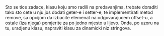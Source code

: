 Sto se tice zadace, klasu koju smo radili na predavanjima, trebate doraditi tako sto cete u nju jos dodati geter-e i setter-e, te 
implementirati metod remove, sa opcijom da izbacite elemenat na odgovarajucem offset-u, a ostale (iza njega) pomjerite za po jedno 
mjesto u lijevo.
Onda, po uzoru na tu, uradjenu klasu, napraviti klasu za dinamicki niz stringova.
